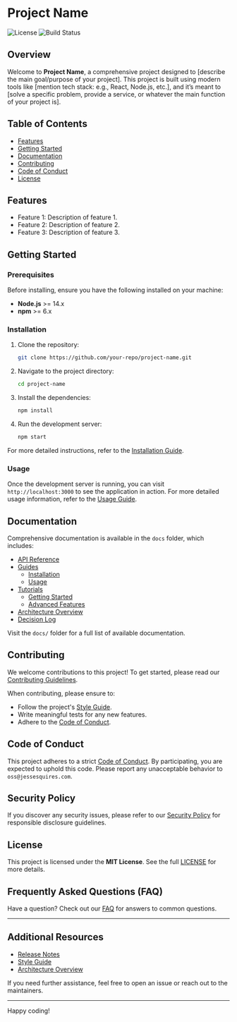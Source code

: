# Project Name

![License](https://img.shields.io/badge/license-MIT-blue.svg)
![Build Status](https://img.shields.io/github/workflow/status/your-repo/project-name/build)

## Overview

Welcome to **Project Name**, a comprehensive project designed to [describe the main goal/purpose of your project]. This project is built using modern tools like [mention tech stack: e.g., React, Node.js, etc.], and it’s meant to [solve a specific problem, provide a service, or whatever the main function of your project is].

## Table of Contents

- [Features](#features)
- [Getting Started](#getting-started)
- [Documentation](#documentation)
- [Contributing](#contributing)
- [Code of Conduct](#code-of-conduct)
- [License](#license)

## Features

- Feature 1: Description of feature 1.
- Feature 2: Description of feature 2.
- Feature 3: Description of feature 3.

## Getting Started

### Prerequisites

Before installing, ensure you have the following installed on your machine:

- **Node.js** >= 14.x
- **npm** >= 6.x

### Installation

1. Clone the repository:

   ```bash
   git clone https://github.com/your-repo/project-name.git
   ```

2. Navigate to the project directory:

   ```bash
   cd project-name
   ```

3. Install the dependencies:

   ```bash
   npm install
   ```

4. Run the development server:

   ```bash
   npm start
   ```

For more detailed instructions, refer to the [Installation Guide](docs/guides/installation.md).

### Usage

Once the development server is running, you can visit `http://localhost:3000` to see the application in action. For more detailed usage information, refer to the [Usage Guide](docs/guides/usage.md).

## Documentation

Comprehensive documentation is available in the `docs` folder, which includes:

- [API Reference](docs/api/api-reference.md)
- [Guides](docs/guides)
  - [Installation](docs/guides/installation.md)
  - [Usage](docs/guides/usage.md)
- [Tutorials](docs/tutorials)
  - [Getting Started](docs/tutorials/getting-started.md)
  - [Advanced Features](docs/tutorials/advanced-features.md)
- [Architecture Overview](docs/design/architecture-overview.md)
- [Decision Log](docs/design/decision-log.md)

Visit the `docs/` folder for a full list of available documentation.

## Contributing

We welcome contributions to this project! To get started, please read our [Contributing Guidelines](CONTRIBUTING.md).

When contributing, please ensure to:

- Follow the project's [Style Guide](docs/STYLE_GUIDE.md).
- Write meaningful tests for any new features.
- Adhere to the [Code of Conduct](CODE_OF_CONDUCT.md).

## Code of Conduct

This project adheres to a strict [Code of Conduct](CODE_OF_CONDUCT.md). By participating, you are expected to uphold this code. Please report any unacceptable behavior to `oss@jessesquires.com`.

## Security Policy

If you discover any security issues, please refer to our [Security Policy](SECURITY.md) for responsible disclosure guidelines.

## License

This project is licensed under the **MIT License**. See the full [LICENSE](LICENSE.md) for more details.

## Frequently Asked Questions (FAQ)

Have a question? Check out our [FAQ](docs/faq.md) for answers to common questions.

---

## Additional Resources

- [Release Notes](docs/release-notes.md)
- [Style Guide](docs/STYLE_GUIDE.md)
- [Architecture Overview](docs/design/architecture-overview.md)

If you need further assistance, feel free to open an issue or reach out to the maintainers.

---

Happy coding!
